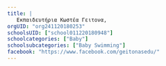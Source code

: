 ```yaml
---
title: |
   Εκπαιδευτήρια Κωστέα Γειτονα, 
orgUID: "org241120180253"
schoolsUID: ["school011220180948"]
schoolcategories: ["Baby"]
schoolsubcategories: ["Baby Swimming"]
facebook: "https://www.facebook.com/geitonasedu/"
---
```


